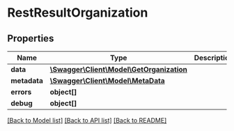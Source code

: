 # RestResultOrganization

## Properties

 Name         | Type                                                            | Description | Notes      
--------------|-----------------------------------------------------------------|-------------|------------
 **data**     | [**\Swagger\Client\Model\GetOrganization**](GetOrganization.md) |             | [optional] 
 **metadata** | [**\Swagger\Client\Model\MetaData**](MetaData.md)               |             | [optional] 
 **errors**   | **object[]**                                                    |             | [optional] 
 **debug**    | **object[]**                                                    |             | [optional] 

[[Back to Model list]](../../README.md#documentation-for-models) [[Back to API list]](../../README.md#documentation-for-api-endpoints) [[Back to README]](../../README.md)



